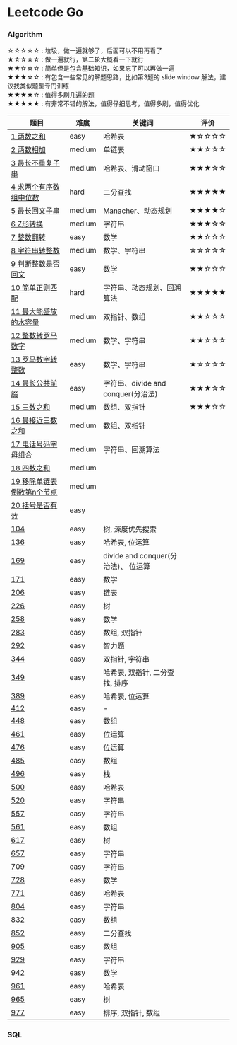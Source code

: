 # Leetcode Go

### Algorithm 

☆☆☆☆☆ :  垃圾，做一遍就够了，后面可以不用再看了     
★☆☆☆☆ :  做一遍就行，第二轮大概看一下就行      
★★☆☆☆ :  简单但是包含基础知识，如果忘了可以再做一遍   
★★★☆☆ :  有包含一些常见的解题思路，比如第3题的 slide window 解法，建议找类似题型专门训练     
★★★★☆ :  值得多刷几遍的题  
★★★★★ :  有非常不错的解法，值得仔细思考，值得多刷，值得优化    

题目 | 难度 | 关键词 | 评价| 
----|----|----|----|
[1 两数之和](./algs/1.go)|easy| 哈希表  | ★☆☆☆☆
[2 两数相加](./algs/2.go) | medium | 单链表 |★★☆☆☆
[3 最长不重复子串](./algs/3.go)|medium | 哈希表、滑动窗口 | ★★★☆☆
[4 求两个有序数组中位数](./algs/4.go) | hard | 二分查找  |★★★★★
[5 最长回文子串](./algs/5.go) | medium | Manacher、动态规划 | ★★★★☆ |
[6 Z形转换](./algs/6.go) | medium | 字符串 | ★★★☆☆ | 
[7 整数翻转](./algs/7.go) | easy| 数学 |  ★★☆☆☆
[8 字符串转整数](./algs/8.go) | medium | 数学、字符串 | ☆☆☆☆☆  
[9 判断整数是否回文](./algs/9.go) | easy |  数学 | ★★☆☆☆ 
[10 简单正则匹配](./algs/10.go) | hard | 字符串、动态规划、回溯算法 | ★★★★★  
[11 最大能盛放的水容量](./algs/11.go) | medium | 双指针、数组 | ★★☆☆☆   
[12 整数转罗马数字](./algs/12.go) | medium |  数学、字符串 |   ★★☆☆☆  
[13 罗马数字转整数](./algs/13.go) | easy |  数学、字符串 | ★☆☆☆☆  
[14 最长公共前缀](./algs/14.go) | easy |  字符串、divide and conquer(分治法) |   ★★★☆☆  |   
[15 三数之和](./algs/15.go) | medium |  数组、双指针 |    ★★★☆☆  |  
[16 最接近三数之和](./algs/16.go) | medium |  数组、双指针 |   
[17 电话号码字母组合](./algs/17.go) | medium | 字符串、回溯算法 |  
[18 四数之和](./algs/18.go) | medium |    
[19 移除单链表倒数第n个节点](./algs/19.go) | medium |   
[20 括号是否有效](./algs/20.go) | easy |   
[104](./algs/104.go) | easy | 树, 深度优先搜索
[136](./algs/136.go) | easy | 哈希表, 位运算
[169](./algs/169.go) | easy | divide and conquer(分治法)、 位运算
[171](./algs/171.go) | easy | 数学
[206](./algs/206.go) | easy | 链表
[226](./algs/226.go) | easy | 树
[258](./algs/258.go) | easy | 数学
[283](./algs/283.go) | easy | 数组, 双指针
[292](./algs/292.go) | easy | 智力题 
[344](./algs/344.go) | easy | 双指针, 字符串
[349](./algs/349.go) | easy | 哈希表, 双指针, 二分查找, 排序
[389](./algs/389.go) | easy | 哈希表, 位运算
[412](./algs/412.go) | easy | -
[448](./algs/448.go) | easy | 数组
[461](./algs/461.go) | easy | 位运算
[476](./algs/476.go) | easy | 位运算
[485](./algs/485.go) | easy | 数组
[496](./algs/496.go) | easy | 栈
[500](./algs/500.go) | easy | 哈希表
[520](./algs/520.go) | easy | 字符串
[557](./algs/557.go) | easy | 字符串
[561](./algs/561.go) | easy | 数组
[617](./algs/617.go) | easy | 树
[657](./algs/657.go) | easy | 字符串
[709](./algs/709.go) | easy | 字符串
[728](./algs/728.go) | easy | 数学 
[771](./algs/771.go) | easy | 哈希表
[804](./algs/804.go) | easy | 字符串
[832](./algs/832.go) | easy | 数组  
[852](./algs/852.go) | easy | 二分查找
[905](./algs/905.go) | easy | 数组 
[929](./algs/929.go) | easy | 字符串 
[942](./algs/942.go) | easy | 数学 
[961](./algs/961.go) | easy | 哈希表
[965](./algs/965.go) | easy | 树
[977](./algs/977.go) | easy | 排序, 双指针, 数组

### SQL  
